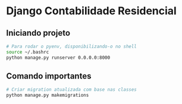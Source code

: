 # Django Contabilidade Residencial

## Iniciando projeto
```sh
# Para rodar o pyenv, disponibilizando-o no shell
source ~/.bashrc
python manage.py runserver 0.0.0.0:8000
```

## Comando importantes
```sh
# Criar migration atualizada com base nas classes
python manage.py makemigrations
```